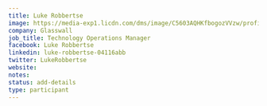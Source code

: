 ```yaml
---
title: Luke Robbertse
image: https://media-exp1.licdn.com/dms/image/C5603AQHKfbogozVVzw/profile-displayphoto-shrink_200_200/0?e=1605139200&v=beta&t=MdPC8LP-f6RXtSAwFZ6anBMpvdK4ixd3MH0cIfIb1T8
company: Glasswall
job_title: Technology Operations Manager
facebook: Luke Robbertse
linkedin: luke-robbertse-04116abb
twitter: LukeRobbertse
website:
notes:
status: add-details
type: participant
---
```


<!-- put more details about participant here -->

